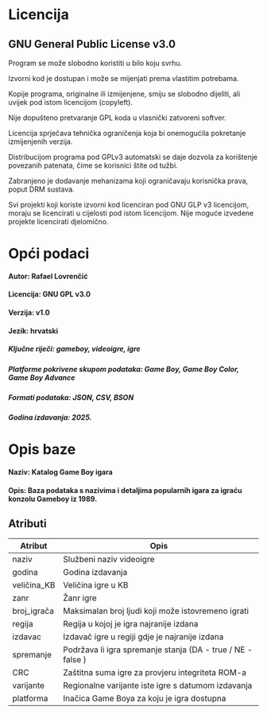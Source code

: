 # Licencija

## GNU General Public License v3.0

Program se može slobodno koristiti u bilo koju svrhu.

Izvorni kod je dostupan i može se mijenjati prema vlastitim potrebama.

Kopije programa, originalne ili izmijenjene, smiju se slobodno dijeliti, ali uvijek pod istom licencijom (copyleft).

Nije dopušteno pretvaranje GPL koda u vlasnički zatvoreni softver.

Licencija sprječava tehnička ograničenja koja bi onemogućila pokretanje izmijenjenih verzija.

Distribucijom programa pod GPLv3 automatski se daje dozvola za korištenje povezanih patenata, čime se korisnici štite od tužbi.

Zabranjeno je dodavanje mehanizama koji ograničavaju korisnička prava, poput DRM sustava.

Svi projekti koji koriste izvorni kod licenciran pod GNU GLP v3 licencijom, moraju se licencirati u cijelosti pod istom licencijom. Nije moguće izvedene projekte licencirati djelomično.

# Opći podaci

#### Autor: Rafael Lovrenčić
#### Licencija: GNU GPL v3.0
#### Verzija: v1.0
#### Jezik: hrvatski

##### Ključne riječi: gameboy, videoigre, igre
##### Platforme pokrivene skupom podataka: Game Boy, Game Boy Color, Game Boy Advance
##### Formati podataka: JSON, CSV, BSON
##### Godina izdavanja: 2025.

# Opis baze
#### Naziv: Katalog Game Boy igara
#### Opis: Baza podataka s nazivima i detaljima popularnih igara za igraću konzolu Gameboy iz 1989.

## Atributi

| Atribut     | Opis |
| -------     | ---- |
| naziv       | Službeni naziv videoigre |
| godina      | Godina izdavanja |
| veličina_KB | Veličina igre u KB |
| zanr        | Žanr igre |
| broj_igrača | Maksimalan broj ljudi koji može istovremeno igrati |
| regija      | Regija u kojoj je igra najranije izdana |
| izdavac     | Izdavač igre u regiji gdje je najranije izdana |
| spremanje   | Podržava li igra spremanje stanja (DA - true / NE - false ) |
| CRC         | Zaštitna suma igre za provjeru integriteta ROM-a |
| varijante   | Regionalne varijante iste igre s datumom izdavanja |
| platforma   | Inačica Game Boya za koju je igra dostupna |

